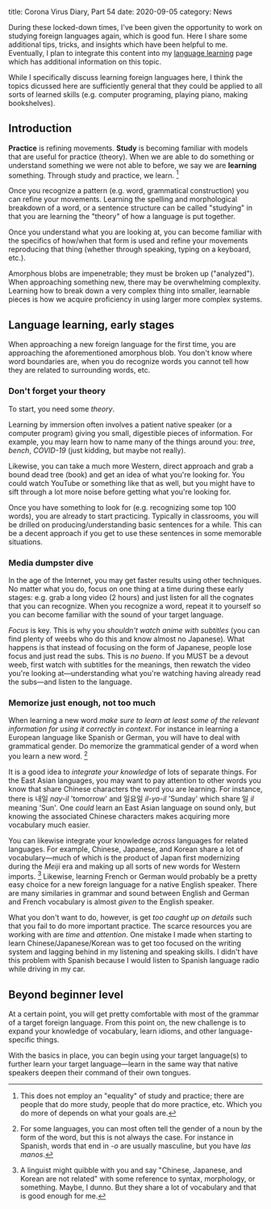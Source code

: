 title: Corona Virus Diary, Part 54
date: 2020-09-05
category: News

During these locked-down times, I've been given the opportunity to
work on studying foreign languages again, which is good fun. Here I
share some additional tips, tricks, and insights which have been
helpful to me. Eventually, I plan to integrate this content into my <a
href="https://captainalan.github.io/language-and-linguistics/learning.html">language
learning</a> page which has additional information on this topic.

While I specifically discuss learning foreign languages here, I think
the topics dicussed here are sufficiently general that they could be
applied to all sorts of learned skills (e.g. computer programing,
playing piano, making bookshelves).

Introduction
------------

**Practice** is refining movements. **Study** is becoming familiar
with models that are useful for practice (theory). When we are able to
do something or understand something we were not able to before, we
say we are **learning** something. Through study and practice, we
learn. [^0]

Once you recognize a pattern (e.g. word, grammatical construction) you
can refine your movements. Learning the spelling and morphological
breakdown of a word, or a sentence structure can be called "studying"
in that you are learning the "theory" of how a language is put
together.

Once you understand what you are looking at, you can become familiar
with the specifics of how/when that form is used and refine your
movements reproducing that thing (whether through speaking, typing on
a keyboard, etc.).

Amorphous blobs are impenetrable; they must be broken up ("analyzed").
When approaching something new, there may be overwhelming complexity.
Learning how to break down a very complex thing into smaller,
learnable pieces is how we acquire proficiency in using larger more
complex systems.

Language learning, early stages
-------------------------------

When approaching a new foreign language for the first time, you are
approaching the aforementioned amorphous blob. You don't know where
word boundaries are, when you do recognize words you cannot tell how
they are related to surrounding words, etc.

### Don't forget your theory

To start, you need some *theory*.

Learning by immersion often involves a patient native speaker (or a
computer program) giving you small, digestible pieces of information.
For example, you may learn how to name many of the things around you:
*tree*, *bench*, *COVID-19* (just kidding, but maybe not really).

Likewise, you can take a much more Western, direct approach and grab a
bound dead tree (book) and get an idea of what you're looking for. You
could watch YouTube or something like that as well, but you might have
to sift through a lot more noise before getting what you're looking
for.

Once you have something to look for (e.g. recognizing some top 100
words), you are already to start practicing. Typically in classrooms,
you will be drilled on producing/understanding basic sentences for a
while. This can be a decent approach if you get to use these sentences
in some memorable situations.

### Media dumpster dive

In the age of the Internet, you may get faster results using other
techniques. No matter what you do, focus on one thing at a time during
these early stages: e.g. grab a long video (2 hours) and just listen
for all the cognates that you can recognize. When you recognize a
word, repeat it to yourself so you can become familiar with the sound
of your target language.

*Focus* is key. This is why you *shouldn't watch anime with subtitles*
(you can find plenty of weebs who do this and know almost no
Japanese). What happens is that instead of focusing on the form of
Japanese, people lose focus and just read the subs. This is *no
bueno*. If you MUST be a devout weeb, first watch with subtitles for
the meanings, then rewatch the video you're looking
at&mdash;understanding what you're watching having already read the
subs&mdash;and listen to the language.

### Memorize just enough, not too much

When learning a new word *make sure to learn at least some of the
relevant information for using it correctly in context*. For instance
in learning a European language like Spanish or German, you will have
to deal with grammatical gender. Do memorize the grammatical gender of
a word when you learn a new word. [^1]

It is a good idea to *integrate your knowledge* of lots of separate
things. For the East Asian languages, you may want to pay attention to
other words you know that share Chinese characters the word you are
learning. For instance, there is 내일 *nay-il* 'tomorrow' and 일요일
*il-yo-il* 'Sunday' which share 일 *il* meaning 'Sun'. One *could*
learn an East Asian language on sound only, but knowing the associated
Chinese characters makes acquiring more vocabulary much easier.

You can likewise integrate your knowledge *across* languages for
related languages. For example, Chinese, Japanese, and Korean share a
lot of vocabulary&mdash;much of which is the product of Japan first
modernizing during the *Meiji* era and making up all sorts of new
words for Western imports. [^2] Likewise, learning French or German
would probably be a pretty easy choice for a new foreign language for
a native English speaker. There are many similaries in grammar and
sound between English and German and French vocabulary is almost
*given* to the English speaker.

What you don't want to do, however, is get *too caught up on details*
such that you fail to do more important practice. The scarce resources
you are working with are *time* and *attention*. One mistake I made
when starting to learn Chinese/Japanese/Korean was to get too focused
on the writing system and lagging behind in my listening and speaking
skills. I didn't have this problem with Spanish because I would listen
to Spanish language radio while driving in my car.

Beyond beginner level
---------------------

At a certain point, you will get pretty comfortable with most of the
grammar of a target foreign language. From this point on, the new
challenge is to expand your knowledge of vocabulary, learn idioms, and
other language-specific things.

With the basics in place, you can begin using your target language(s)
to further learn your target language&mdash;learn in the same way that
native speakers deepen their command of their own tongues.

[^0]: This does not employ an "equality" of study and practice; there
    are people that do more study, people that do more practice, etc.
    Which you do more of depends on what your goals are.
[^1]: For some languages, you can most often tell the gender of a noun
    by the form of the word, but this is not always the case. For
    instance in Spanish, words that end in *-o* are usually masculine,
    but you have *las manos*.
[^2]: A linguist might quibble with you and say "Chinese, Japanese,
    and Korean are not related" with some reference to syntax,
    morphology, or something. Maybe, I dunno. But they share a lot of
    vocabulary and that is good enough for me.
